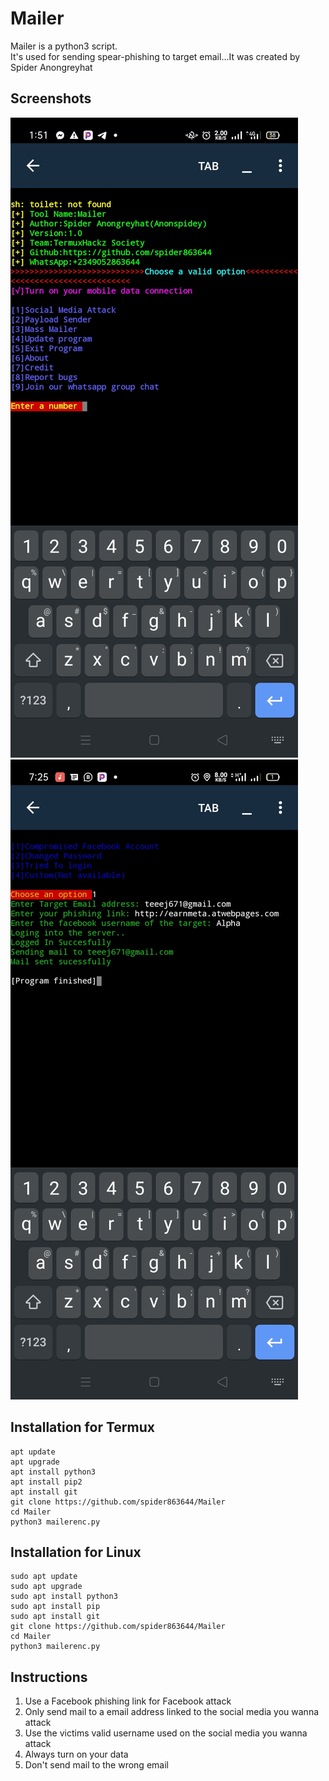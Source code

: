 # Mailer
Mailer is a python3 script.<br>It's used for sending spear-phishing to target email...It was created by Spider Anongreyhat


## Screenshots
<img src="mailer.jpg">
<img src="mailer2.jpg">

## Installation for Termux

```
apt update
apt upgrade
apt install python3
apt install pip2
apt install git
git clone https://github.com/spider863644/Mailer
cd Mailer
python3 mailerenc.py

```
## Installation for Linux

```
sudo apt update
sudo apt upgrade
sudo apt install python3
sudo apt install pip
sudo apt install git
git clone https://github.com/spider863644/Mailer
cd Mailer
python3 mailerenc.py

```

## Instructions
1. Use a Facebook phishing link for Facebook attack
2. Only send mail to a email address linked to the social media you wanna attack
3. Use the victims valid username used on the social media you wanna attack
4. Always turn on your data 
5. Don't send mail to the wrong email
